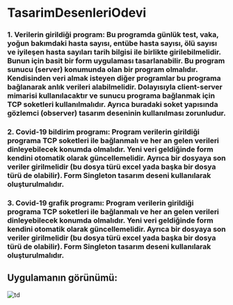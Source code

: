# TasarimDesenleriOdevi

### 1. Verilerin girildiği program: Bu programda günlük test, vaka, yoğun bakımdaki hasta sayısı, entübe hasta sayısı, ölü sayısı ve iyileşen hasta sayıları tarih bilgisi ile birlikte girilebilmelidir. Bunun için basit bir form uygulaması tasarlanabilir. Bu program sunucu (server) konumunda olan bir program olmalıdır. Kendisinden veri almak isteyen diğer programlar bu programa bağlanarak anlık verileri alabilmelidir. Dolayısıyla client-server mimarisi kullanılacaktır ve sunucu programa bağlanmak için TCP soketleri kullanılmalıdır. Ayrıca buradaki soket yapısında gözlemci (observer) tasarım deseninin kullanılması zorunludur. 
### 2. Covid-19 bildirim programı: Program verilerin girildiği programa TCP soketleri ile bağlanmalı ve her an gelen verileri dinleyebilecek konumda olmalıdır. Yeni veri geldiğinde form kendini otomatik olarak güncellemelidir. Ayrıca bir dosyaya son veriler girilmelidir (bu dosya türü excel yada başka bir dosya türü de olabilir). Form Singleton tasarım deseni kullanılarak oluşturulmalıdır.
### 3. Covid-19 grafik programı: Program verilerin girildiği programa TCP soketleri ile bağlanmalı ve her an gelen verileri dinleyebilecek konumda olmalıdır. Yeni veri geldiğinde form kendini otomatik olarak güncellemelidir. Ayrıca bir dosyaya son veriler girilmelidir (bu dosya türü excel yada başka bir dosya türü de olabilir). Form Singleton tasarım deseni kullanılarak oluşturulmalıdır.



## Uygulamanın görünümü:


![td](https://user-images.githubusercontent.com/44363093/86911358-dcc2ee00-c123-11ea-9ed5-a3032fb14596.jpg)
